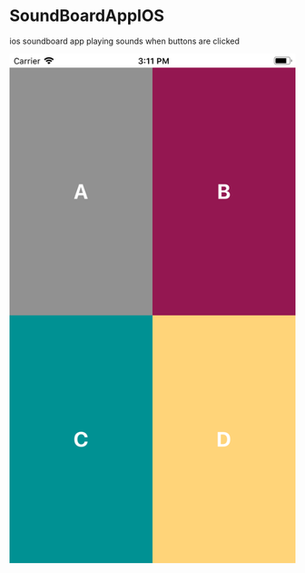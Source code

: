 # SoundBoardAppIOS
ios soundboard app playing sounds when buttons are clicked


![image](https://github.com/sabrisonmez54/SoundBoardAppIOS/blob/master/screenShots/soundScreen.png)

